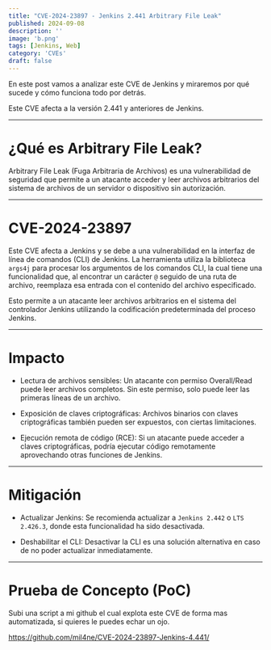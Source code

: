 ```yaml
---
title: "CVE-2024-23897 - Jenkins 2.441 Arbitrary File Leak"
published: 2024-09-08
description: ''
image: 'b.png'
tags: [Jenkins, Web]
category: 'CVEs'
draft: false 
---
```


En este post vamos a analizar este CVE de Jenkins y miraremos por qué sucede y cómo funciona todo por detrás.

Este CVE afecta a la versión 2.441 y anteriores de Jenkins.

---

# ¿Qué es Arbitrary File Leak?

Arbitrary File Leak (Fuga Arbitraria de Archivos) es una vulnerabilidad de seguridad que permite a un atacante acceder y leer archivos arbitrarios del sistema de archivos de un servidor o dispositivo sin autorización.

---

# CVE-2024-23897

Este CVE afecta a Jenkins y se debe a una vulnerabilidad en la interfaz de línea de comandos (CLI) de Jenkins. La herramienta utiliza la biblioteca `args4j` para procesar los argumentos de los comandos CLI, la cual tiene una funcionalidad que, al encontrar un carácter `@` seguido de una ruta de archivo, reemplaza esa entrada con el contenido del archivo especificado.

Esto permite a un atacante leer archivos arbitrarios en el sistema del controlador Jenkins utilizando la codificación predeterminada del proceso Jenkins.

---

# Impacto

- Lectura de archivos sensibles: Un atacante con permiso Overall/Read puede leer archivos completos. Sin este permiso, solo puede leer las primeras líneas de un archivo.

- Exposición de claves criptográficas: Archivos binarios con claves criptográficas también pueden ser expuestos, con ciertas limitaciones.

- Ejecución remota de código (RCE): Si un atacante puede acceder a claves criptográficas, podría ejecutar código remotamente aprovechando otras funciones de Jenkins.

---

# Mitigación

- Actualizar Jenkins: Se recomienda actualizar a `Jenkins 2.442` o `LTS 2.426.3`, donde esta funcionalidad ha sido desactivada.

- Deshabilitar el CLI: Desactivar la CLI es una solución alternativa en caso de no poder actualizar inmediatamente.

---

# Prueba de Concepto (PoC)

Subi una script a mi github el cual explota este CVE de forma mas automatizada, si quieres le puedes echar un ojo.

https://github.com/mil4ne/CVE-2024-23897-Jenkins-4.441/